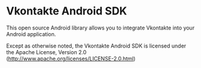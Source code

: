 Vkontakte Android SDK
===========================

This open source Android library allows you to integrate Vkontakte into your Android application.

Except as otherwise noted, the Vkontakte Android SDK is licensed under the Apache License, Version 2.0 (http://www.apache.org/licenses/LICENSE-2.0.html)